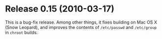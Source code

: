 # Release 0.15 (2010-03-17)

This is a bug-fix release. Among other things, it fixes building on Mac
OS X (Snow Leopard), and improves the contents of `/etc/passwd` and
`/etc/group` in `chroot` builds.
